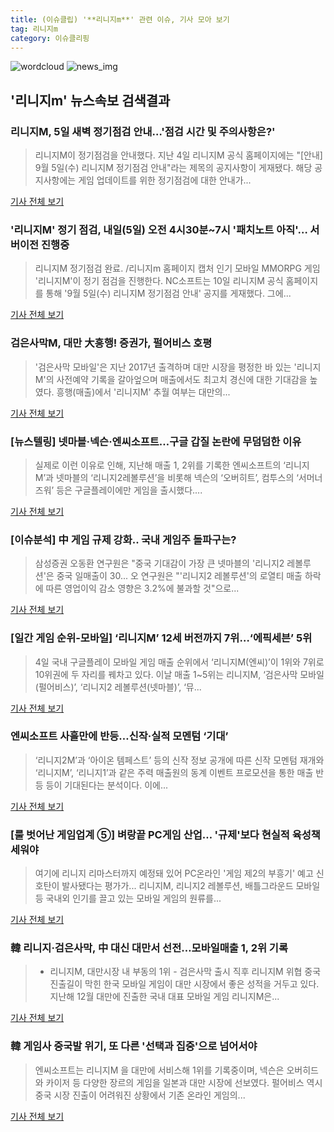 ```yaml
---
title: (이슈클립) '**리니지m**' 관련 이슈, 기사 모아 보기
tag: 리니지m
category: 이슈클리핑
---
```

![wordcloud](https://s3.ap-northeast-2.amazonaws.com/lyrics101-wordcloud/2018-09-05-1536095248.png)
![news_img](https://user-images.githubusercontent.com/42597476/44507050-1206f400-a6e4-11e8-8d98-7ffbfebb353f.png)
## **'**리니지m**'** 뉴스속보 검색결과
### 리니지M, 5일 새벽 정기점검 안내…'점검 시간 및 주의사항은?'

>리니지M이 정기점검을 안내했다. 지난 4일 리니지M 공식 홈페이지에는 "[안내] 9월 5일(수) 리니지M 정기점검 안내"라는 제목의 공지사항이 게재됐다. 해당 공지사항에는 게임 업데이트를 위한 정기점검에 대한 안내가...

<a href="http://www.topstarnews.net/news/articleView.html?idxno=477190" target="_blank">기사 전체 보기</a>

### '리니지M' 정기 점검, 내일(5일) 오전 4시30분~7시 '패치노트 아직'… 서버이전 진행중

>리니지M 정기점검 완료. /리니지m 홈페이지 캡처 인기 모바일 MMORPG 게임 '리니지M'이 정기 점검을 진행한다. NC소프트는 10일 리니지M 공식 홈페이지를 통해 '9월 5일(수) 리니지M 정기점검 안내' 공지를 게재했다. 그에...

<a href="http://www.kyeongin.com/main/view.php?key=20180904002056103" target="_blank">기사 전체 보기</a>

### 검은사막M, 대만 大흥행! 증권가, 펄어비스 호평

>'검은사막 모바일'은 지난 2017년 출격하며 대만 시장을 평정한 바 있는 '리니지M'의 사전예약 기록을 갈아엎으며 매출에서도 최고치 경신에 대한 기대감을 높였다. 흥행(매출)에서 '리니지M' 추월 여부는 대만의...

<a href="http://www.biztribune.co.kr/news/view.php?no=72461" target="_blank">기사 전체 보기</a>

### [뉴스텔링] 넷마블·넥슨·엔씨소프트…구글 갑질 논란에 무덤덤한 이유

>실제로 이런 이유로 인해, 지난해 매출 1, 2위를 기록한 엔씨소프트의 ‘리니지M’과 넷마블의 ‘리니지2레볼루션’을 비롯해 넥슨의 ‘오버히트’, 컴투스의 ‘서머너즈워’ 등은 구글플레이에만 게임을 출시했다....

<a href="http://www.cnbnews.com/news/article.html?no=383664" target="_blank">기사 전체 보기</a>

### [이슈분석] 中 게임 규제 강화.. 국내 게임주 돌파구는?

>삼성증권 오동환 연구원은 "중국 기대감이 가장 큰 넷마블의 '리니지2 레볼루션'은 중국 일매출이 30... 오 연구원은 "'리니지2 레볼루션'의 로열티 매출 하락에 따른 영업이익 감소 영향은 3.2%에 불과할 것"으로...

<a href="http://www.itooza.com/common/iview.php?no=2018090413363048128" target="_blank">기사 전체 보기</a>

### [일간 게임 순위-모바일] ‘리니지M’ 12세 버전까지 7위…‘에픽세븐’ 5위

>4일 국내 구글플레이 모바일 게임 매출 순위에서 ‘리니지M(엔씨)’이 1위와 7위로 10위권에 두 자리를 꿰차고 있다. 이날 매출 1~5위는 리니지M, ‘검은사막 모바일(펄어비스)’, ‘리니지2 레볼루션(넷마블)’, ‘뮤...

<a href="http://www.kukinews.com/news/article.html?no=582448" target="_blank">기사 전체 보기</a>

### 엔씨소프트 사흘만에 반등…신작·실적 모멘텀 ‘기대’

>‘리니지2M’과 ‘아이온 템페스트’ 등의 신작 정보 공개에 따른 신작 모멘텀 재개와 ‘리니지M’, ‘리니지1’과 같은 주력 매출원의 동계 이벤트 프로모션을 통한 매출 반등 등이 기대된다는 분석이다. 이에...

<a href="http://game.mk.co.kr/view.php?year=2018&no=556140" target="_blank">기사 전체 보기</a>

### [룰 벗어난 게임업계 ⑤] 벼랑끝 PC게임 산업… '규제'보다 현실적 육성책 세워야

>여기에 리니지 리마스터까지 예정돼 있어 PC온라인 '게임 제2의 부흥기' 예고 신호탄이 발사됐다는 평가가... 리니지M, 리니지2 레볼루션, 배틀그라운드 모바일 등 국내외 인기를 끌고 있는 모바일 게임의 원류를...

<a href="http://daily.hankooki.com/lpage/ittech/201809/dh20180904083515138280.htm" target="_blank">기사 전체 보기</a>

### 韓 리니지·검은사막, 中 대신 대만서 선전…모바일매출 1, 2위 기록

>- 리니지M, 대만시장 내 부동의 1위 - 검은사막 출시 직후 리니지M 위협 중국 진출길이 막힌 한국 모바일 게임이 대만 시장에서 좋은 성적을 거두고 있다. 지난해 12월 대만에 진출한 국내 대표 모바일 게임 리니지M은...

<a href="http://www.edaily.co.kr/news/newspath.asp?newsid=01193926619336840" target="_blank">기사 전체 보기</a>

### 韓 게임사 중국발 위기, 또 다른 '선택과 집중'으로 넘어서야

>엔씨소프트는 리니지M 을 대만에 서비스해 1위를 기록중이며, 넥슨은 오버히드와 카이저 등 다양한 장르의 게임을 일본과 대만 시장에 선보였다. 펄어비스 역시 중국 시장 진출이 어려워진 상황에서 기존 온라인 게임의...

<a href="http://it.chosun.com/site/data/html_dir/2018/09/04/2018090400308.html" target="_blank">기사 전체 보기</a>


